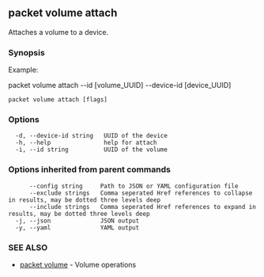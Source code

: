 ## packet volume attach

Attaches a volume to a device.

### Synopsis

Example:

packet volume attach --id [volume_UUID] --device-id [device_UUID]

	

```
packet volume attach [flags]
```

### Options

```
  -d, --device-id string   UUID of the device
  -h, --help               help for attach
  -i, --id string          UUID of the volume
```

### Options inherited from parent commands

```
      --config string     Path to JSON or YAML configuration file
      --exclude strings   Comma seperated Href references to collapse in results, may be dotted three levels deep
      --include strings   Comma seperated Href references to expand in results, may be dotted three levels deep
  -j, --json              JSON output
  -y, --yaml              YAML output
```

### SEE ALSO

* [packet volume](packet_volume.md)	 - Volume operations

